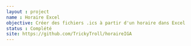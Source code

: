 ```yaml
---
layout : project
name : Horaire Excel
objective: Créer des fichiers .ics à partir d'un horaire dans Excel
status : Complété
site: https://github.com/TrickyTroll/horaireIGA
---
```

